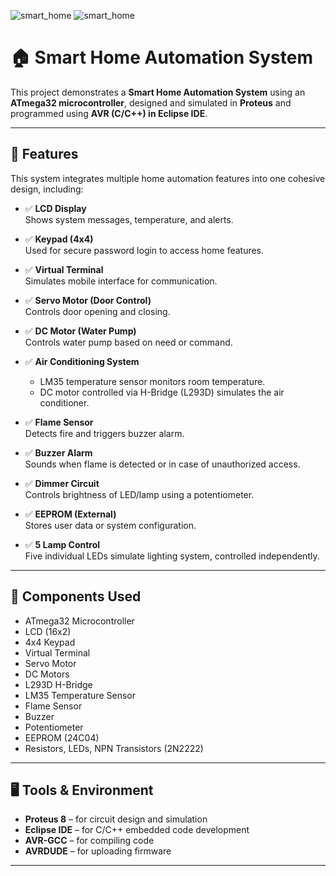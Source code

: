 

![smart_home](https://github.com/user-attachments/assets/679c6d99-b9d1-4bd5-b0a9-c6c4245894bf)
![smart_home](https://github.com/user-attachments/assets/679c6d99-b9d1-4bd5-b0a9-c6c4245894bf)



# 🏠 Smart Home Automation System

This project demonstrates a **Smart Home Automation System** using an **ATmega32 microcontroller**, designed and simulated in **Proteus** and programmed using **AVR (C/C++) in Eclipse IDE**.

---

## 🔧 Features

This system integrates multiple home automation features into one cohesive design, including:

- ✅ **LCD Display**  
  Shows system messages, temperature, and alerts.

- ✅ **Keypad (4x4)**  
  Used for secure password login to access home features.

- ✅ **Virtual Terminal**  
  Simulates mobile interface for communication.

- ✅ **Servo Motor (Door Control)**  
  Controls door opening and closing.

- ✅ **DC Motor (Water Pump)**  
  Controls water pump based on need or command.

- ✅ **Air Conditioning System**  
  - LM35 temperature sensor monitors room temperature.  
  - DC motor controlled via H-Bridge (L293D) simulates the air conditioner.

- ✅ **Flame Sensor**  
  Detects fire and triggers buzzer alarm.

- ✅ **Buzzer Alarm**  
  Sounds when flame is detected or in case of unauthorized access.

- ✅ **Dimmer Circuit**  
  Controls brightness of LED/lamp using a potentiometer.

- ✅ **EEPROM (External)**  
  Stores user data or system configuration.

- ✅ **5 Lamp Control**  
  Five individual LEDs simulate lighting system, controlled independently.

---

## 🔌 Components Used

- ATmega32 Microcontroller  
- LCD (16x2)  
- 4x4 Keypad  
- Virtual Terminal  
- Servo Motor  
- DC Motors  
- L293D H-Bridge  
- LM35 Temperature Sensor  
- Flame Sensor  
- Buzzer  
- Potentiometer  
- EEPROM (24C04)  
- Resistors, LEDs, NPN Transistors (2N2222)  

---

## 🖥️ Tools & Environment

- **Proteus 8** – for circuit design and simulation  
- **Eclipse IDE** – for C/C++ embedded code development  
- **AVR-GCC** – for compiling code  
- **AVRDUDE** – for uploading firmware  

---

